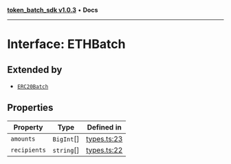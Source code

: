 [**token_batch_sdk v1.0.3**](../index.md) • **Docs**

***

# Interface: ETHBatch

## Extended by

- [`ERC20Batch`](ERC20Batch.md)

## Properties

| Property | Type | Defined in |
| ------ | ------ | ------ |
| `amounts` | `BigInt`[] | [types.ts:23](https://github.com/aditya172926/token_batch_sdk/blob/31ad48448e12602e3d1d599287f9584562d727a8/src/types.ts#L23) |
| `recipients` | `string`[] | [types.ts:22](https://github.com/aditya172926/token_batch_sdk/blob/31ad48448e12602e3d1d599287f9584562d727a8/src/types.ts#L22) |
